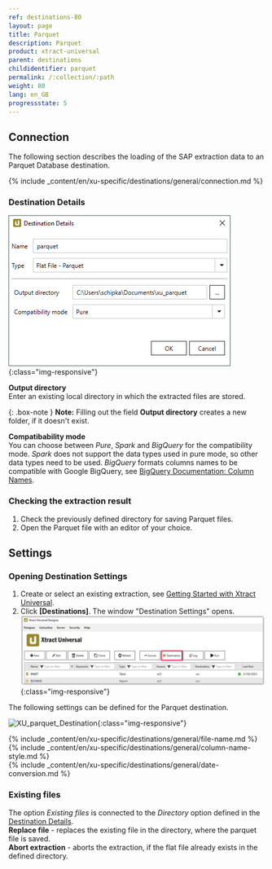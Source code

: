 ```yaml
---
ref: destinations-80
layout: page
title: Parquet
description: Parquet
product: xtract-universal
parent: destinations
childidentifier: parquet
permalink: /:collection/:path
weight: 80
lang: en_GB
progressstate: 5
---
```

## Connection
The following section describes the loading of the SAP extraction data to an Parquet Database destination.

{% include _content/en/xu-specific/destinations/general/connection.md %}	

### Destination Details

![Parquet-Destination-Details](/img/content/xu/parquet/parquet_destination_details.png){:class="img-responsive"}

**Output directory**<br>
Enter an existing local directory in which the extracted files are stored.

{: .box-note }
**Note:** Filling out the field **Output directory** creates a new folder, if it doesn't exist. 

**Compatibability mode**<br>
You can choose between *Pure*, *Spark* and *BigQuery* for the compatibility mode. 
*Spark* does not support the data types used in pure mode, so other data types need to be used.
*BigQuery* formats columns names to be compatible with Google BigQuery, see [BigQuery Documentation: Column Names](https://cloud.google.com/bigquery/docs/schemas?hl=en#column_names).

### Checking the extraction result

1. Check the previously defined directory for saving Parquet files.
2. Open the Parquet file with an editor of your choice.

## Settings

### Opening Destination Settings

1. Create or select an existing extraction, see [Getting Started with Xtract Universal](../getting-started/define-a-table-extraction).
2. Click **[Destinations]**. The window "Destination Settings" opens.
![Destination-settings](/img/content/xu/xu_designer_destination.png){:class="img-responsive"}

The following settings can be defined for the Parquet destination.  
  
![XU_parquet_Destination](/img/content/xu/parquet/parquet_destination_settings.png){:class="img-responsive"}

{% include _content/en/xu-specific/destinations/general/file-name.md %}
{% include _content/en/xu-specific/destinations/general/column-name-style.md %}        
{% include _content/en/xu-specific/destinations/general/date-conversion.md %}

### Existing files
The option *Existing files* is connected to the *Directory* option defined in the [Destination Details](#destination-details).<br>
**Replace file** - replaces the existing file in the directory, where the parquet file is saved.<br>
**Abort extraction** - aborts the extraction, if the flat file already exists in the defined directory.
